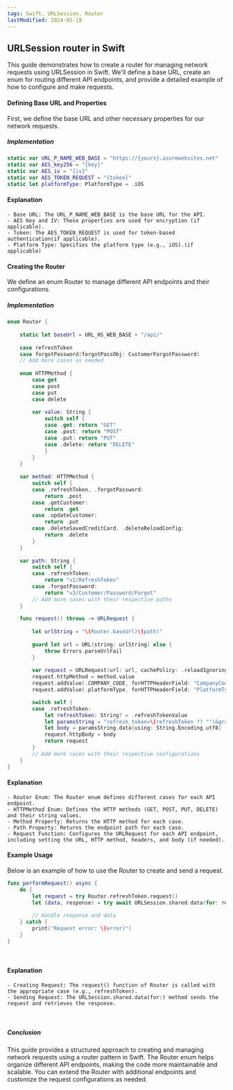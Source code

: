 ```yaml
---
tags: Swift, URLSession, Router
lastModified: 2024-05-19
---
```


## URLSession router in Swift

This guide demonstrates how to create a router for managing network requests using URLSession in Swift. We'll define a base URL, create an enum for routing different API endpoints, and provide a detailed example of how to configure and make requests.

#### Defining Base URL and Properties

First, we define the base URL and other necessary properties for our network requests.

##### Implementation
```swift
static var URL_P_NAME_WEB_BASE = "https://{yours}.azurewebsites.net"
static var AES_key256 = "{key}"
static var AES_iv = "{iv}"
static var AES_TOKEN_REQUEST = "{token}"
static let platformType: PlatformType = .iOS
```
#### Explanation
    - Base URL: The URL_P_NAME_WEB_BASE is the base URL for the API.
    - AES Key and IV: These properties are used for encryption (if applicable).
    - Token: The AES_TOKEN_REQUEST is used for token-based authentication(if applicable).
    - Platform Type: Specifies the platform type (e.g., iOS).(if applicable)

#### Creating the Router

We define an enum Router to manage different API endpoints and their configurations.

##### Implementation
```swift
enum Router {    
    
    static let baseUrl = URL_HS_WEB_BASE + "/api/"
    
    case refreshToken
    case forgotPassword(forgotPassObj: CustomerForgotPassword)
    // Add more cases as needed
    
    enum HTTPMethod {
        case get
        case post
        case put
        case delete
        
        var value: String {
            switch self {
            case .get: return "GET"
            case .post: return "POST"
            case .put: return "PUT"
            case .delete: return "DELETE"
            }
        }
    }
    
    var method: HTTPMethod {
        switch self {
        case .refreshToken, .forgotPassword:
            return .post
        case .getCustomer:
            return .get
        case .updateCustomer:
            return .put
        case .deleteSavedCreditCard, .deleteReloadConfig:
            return .delete
        }
    }
    
    var path: String {
        switch self {
        case .refreshToken:
            return "v2/RefreshToken"
        case .forgotPassword:
            return "v3/Customer/Password/Forgot"
        // Add more cases with their respective paths
    }
    
    func request() throws -> URLRequest {
        
        let urlString = "\(Router.baseUrl)\(path)"
        
        guard let url = URL(string: urlString) else {
            throw Errors.parseUrlFail
        }
        
        var request = URLRequest(url: url, cachePolicy: .reloadIgnoringCacheData, timeoutInterval: 60)
        request.httpMethod = method.value
        request.addValue(.COMPANY_CODE, forHTTPHeaderField: "CompanyCode")
        request.addValue(.platformType, forHTTPHeaderField: "PlatformType")

        switch self {
        case .refreshToken:
            let refreshToken: String? = .refreshTokenValue
            let paramsString = "refresh_token=\(refreshToken ?? "")&grant_type=\("refresh_token")"
            let body = paramsString.data(using: String.Encoding.utf8)
            request.httpBody = body
            return request
        }
        // Add more cases with their respective configurations
    }
}
```

#### Explanation
    - Router Enum: The Router enum defines different cases for each API endpoint.
    - HTTPMethod Enum: Defines the HTTP methods (GET, POST, PUT, DELETE) and their string values.
    - Method Property: Returns the HTTP method for each case.
    - Path Property: Returns the endpoint path for each case.
    - Request Function: Configures the URLRequest for each API endpoint, including setting the URL, HTTP method, headers, and body (if needed).
    
#### Example Usage

Below is an example of how to use the Router to create and send a request.

```swift
func performRequest() async {
    do {
        let request = try Router.refreshToken.request()
        let (data, response) = try await URLSession.shared.data(for: request)
        
        // Handle response and data
    } catch {
        print("Request error: \(error)")
    }
}
```
<br>

#### Explanation
    - Creating Request: The request() function of Router is called with the appropriate case (e.g., refreshToken).
    - Sending Request: The URLSession.shared.data(for:) method sends the request and retrieves the response.

<br>


##### Conclusion

This guide provides a structured approach to creating and managing network requests using a router pattern in Swift. The Router enum helps organize different API endpoints, making the code more maintainable and scalable. You can extend the Router with additional endpoints and customize the request configurations as needed.
